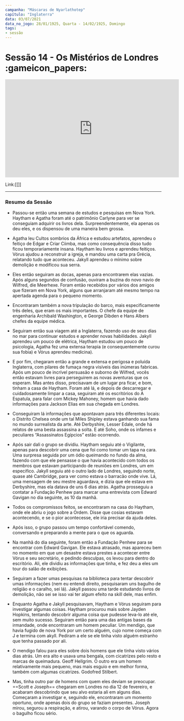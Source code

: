```yaml
---
campanha: "Máscaras de Nyarlathotep"
capítulo: "Inglaterra"
data: 03/07/2021
data_no_jogo: 28/01/1925, Quarta - 14/02/1925, Domingo
tags: 
- sessão
---
```

# Sessão 14 - Os Mistérios de Londres :gameicon_papers:

<div align="center"><iframe width="560" height="315" src="https://www.youtube.com/embed/EHWE1wbMAvM" title="YouTube video player" frameborder="0" allow="accelerometer; autoplay; clipboard-write; encrypted-media; gyroscope; picture-in-picture" allowfullscreen></iframe></div>

Link:[[]]

---
### Resumo da Sessão
- Passou-se então uma semana de estudos e pesquisas em Nova York. Haytham e Agatha foram até o patrimônio Carlyne para ver se conseguiam adquirir os livros dela. Surpreendentemente, ela apenas os deu eles, e os dispensou de uma maneira bem grossa.

- Agatha leu Cultos sombrios da África e estudou artefatos, aprendeu o feitiço de Edgar e Criar Ciimba, mas como consequência disso tudo ficou temporariamente insana. Haytham leu livros e aprendeu feitiços. Vórus ajudou a reconstruir a igreja, e mandou uma carta pra Grécia, relatando tudo que aconteceu. Jakyll aprendeu o mínimo sobre demolição e modificou sua serra.

- Eles então seguiram as docas, apenas para encontrarem elas vazias. Após alguns segundos de confusão, ouviram a buzina do novo navio de Wilfred, die Meerhexe. Foram então recebidos por vários dos amigos que fizeram em Nova York, alguns que arranjaram até mesmo tempo na apertada agenda para o pequeno momento.

- Encontraram também a nova tripulação do barco, mais especificamente três deles, que eram os mais importantes. O chefe da equipe de engenharia Archibald Washington, e George Dibden e Hans Albers chefes da equipe médica.

- Seguiram então sua viagem até a Inglaterra, fazendo uso de seus dias no mar para continuar estudos e aprender novas habilidades. Jakyll aprendeu um pouco de elétrica, Haytham estudou um pouco de psicologia, Agatha fez uma extensa terapia (e consequentemente curou sua fobia) e Vórus aprendeu medicina).

- E por fim, chegaram então a grande e extensa e perigosa e poluída Inglaterra, com pilares de fumaça negra visíveis das inúmeras fabricas. Após um pouco de incrível persuasão e suborno de Wilfred, vocês então estavam livres para perseguirem as novas aventuras que os esperam. Mas antes disso, precisavam de um lugar pra ficar, e bom, tinham a casa de Haytham. Foram até lá, e depois de descarregar e cuidadosamente limpar a casa, seguiram até os escritórios do A Espatula, para falar com Mickey Mahoney, homem que havia dado informações para Jackson Elias em sua chegada em Londres.

- Conseguiram lá informações que apontavam para três diferentes locais: o Distrito Chelsea onde um tal Miles Shipley estava ganhando sua fama no mundo surrealista da arte. Até Derbyshire, Lesser Edale, onde há relatos de uma besta assassina a solta. E até Soho, onde os infames e peculiares “Assassinatos Egípcios” estão ocorrendo.

- Após sair dali o grupo se dividiu. Haytham seguiu até o Vigilante, apenas para descobrir uma cena que foi como tomar um tapa na cara. Uma surpresa seguida por um ódio queimando no fundo da alma, fazendo com que ele pensasse o que havia acontecido com todos os membros que estavam participando de reuniões em Londres, um em especifico. Jakyll seguiu até o outro lado de Londres, seguindo norte, quase até Cambridge, para ver como estava o barracão onde vive. Lá, uma mensagem de seu mestre aguardava, e dizia que ele estava em Derbyshire, mas ela datava de uns 6 dias atrás. Agatha prosseguiu a contatar a Fundação Penhew para marcar uma entrevista com Edward Gavigan no dia seguinte, as 10 da manhã.

- Todos os compromissos feitos, se encontraram na casa do Haytham, onde ele abriu o jogo sobre a Ordem. Disse que cosias estavam acontecendo, e se o pior acontecesse, ele iria precisar da ajuda deles.

- Após isso, o grupo passou um tempo confortável comendo, conversando e preparando a mente para o que os aguarda.

- Na manhã do dia seguinte, foram então a Fundação Penhew para se encontrar com Edward Gavigan. Ele estava atrasado, mas apareceu bem no momento em que um desastre estava prestes a acontecer entre Vórus e seu secretário, e pedindo desculpas, os levou para dentro do escritório. Ali, ele dividiu as informações que tinha, e fez deu a eles um tour do salão de exibições.

- Seguiram a fazer umas pesquisas na biblioteca para tentar descobrir umas informações (nem eu entendi direito, pesquisaram uns bagulho de religião e o caralho, sei lá). Jakyll passou uma tarde estudando livros de demolição, não sei se isso vai ter algum efeito na skill dele, mas enfim.

- Enquanto Agatha e Jakyll pesquisavam, Haytham e Vórus seguiram para investigar algumas coisas. Haytham procurou mais sobre Jayden Hopkins, tentando descobrir alguma coisa que pudesse leva-lo até ele, sem muito sucesso. Seguiram então para uma das antigas bases da irmandade, onde encontraram um homem peculiar. Um mendigo, que havia fugido de nova York por um certo alguém, cujo nome começa com J e termina com akyll. Pediram a ele se ele tinha visto alguém estranho que tenha passado por ali.

- O mendigo falou para eles sobre dois homens que ele tinha visto vários dias atrás. Um era alto e usava uma bengala, com cicatrizes pelo resto e marcas de queimadura. Geoff Hellgrim. O outro era um homem relativamente mais pequeno, mas mais esguio e em melhor forma, também com algumas cicatrizes. Godofred Stilbert. 

- Mas, tinha outro par de homens com quem eles deviam se preocupar. ==Scott e Joseph== chegaram em Londres no dia 12 de fevereiro, e acabaram descobrindo que seu alvo estaria ali em alguns dias. Começaram a investigar e, seguindo ele, encontraram um momento oportuno, onde apenas dois do grupo se faziam presentes. Joseph mirou, segurou a respiração, e atirou, varando o corpo de Vórus. Agora o bagulho ficou sério.

